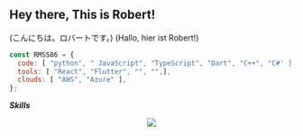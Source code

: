 ## Hey there, This is Robert!
 (こんにちは。ロバートです。)
 (Hallo, hier ist Robert!)

```javascript
const RMSS86 = {
  code: [ "python", " JavaScript", "TypeScript", "Dart", "C++", "C#' ],
  tools: [ "React", "Flutter", "", "",],
  clouds: [ "AWS", "Azure" ],
};
```

***Skills***
<p align='center'>
  <a href='https://skillicons.dev'>
    <img src='https://skillicons.dev/icons?i=py,js,ts,react,nextjs,dart,flutter,cpp,cs,tensorflow,opencv,sass,tailwind,mongodb,sqlite,supabase,firebase,git,aws,azure,docker,kubernetes,css,html,express,flask,gradle,graphql,ai,blender,unity,unreal' />
  </a>
</p> 
